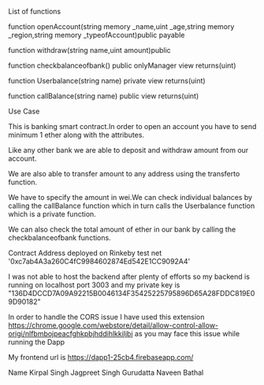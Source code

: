 List of functions

function openAccount(string memory _name,uint _age,string memory _region,string memory _typeofAccount)public payable

function withdraw(string name,uint amount)public

function checkbalanceofbank() public onlyManager view returns(uint)

function Userbalance(string name) private view returns(uint)

function callBalance(string name) public view returns(uint)

Use Case

This is banking smart contract.In order to open an account you have to send minimum 1 ether along with the attributes.

Like any other bank we are able to deposit and withdraw amount from our account.

We are also able to transfer amount to any address using the transferto function.

We have to specify the amount in wei.We can check individual balances by calling the callBalance function which in turn calls the Userbalance function which is a private function.

We can also check the total amount of ether in our bank by calling the checkbalanceofbank functions.

Contract Address deployed on Rinkeby test net '0xc7ab4A3a260C4fC9984602874Ed542E1CC9092A4'

I was not able to host the backend after plenty of efforts so my backend is running on localhost port 3003 and my private key is "136D4DCCD7A09A92215B0046134F35425225795896D65A28FDDC819E09D90182"

In order to handle the CORS issue I have used this extension https://chrome.google.com/webstore/detail/allow-control-allow-origi/nlfbmbojpeacfghkpbjhddihlkkiljbi
as you may face this issue while running the Dapp

My frontend url is https://dapp1-25cb4.firebaseapp.com/

Name
Kirpal Singh
Jagpreet Singh Gurudatta
Naveen Bathal

